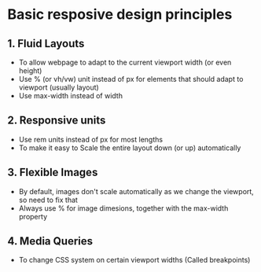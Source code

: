 # Basic resposive design principles

## 1. Fluid Layouts

- To allow webpage to adapt to the current viewport width (or even height)
- Use % (or vh/vw) unit instead of px for elements that should adapt to viewport (usually layout)
- Use max-width instead of width

## 2. Responsive units

- Use rem units instead of px for most lengths
- To make it easy to Scale the entire layout down (or up) automatically

## 3. Flexible Images

- By default, images don't scale automatically as we change the viewport, so need to fix that
- Always use % for image dimesions, together with the max-width property

## 4. Media Queries

- To change CSS system on certain viewport widths (Called breakpoints)
